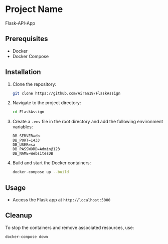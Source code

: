 # Project Name

Flask-API-App

## Prerequisites

- Docker
- Docker Compose

## Installation

1. Clone the repository:

    ```bash
    git clone https://github.com/Airan19/FlaskAssign
    ```

2. Navigate to the project directory:

    ```bash
    cd FlaskAssign
    ```

3. Create a `.env` file in the root directory and add the following environment variables:

    ```plaintext
    DB_SERVER=db
    DB_PORT=1433
    DB_USER=sa
    DB_PASSWORD=Admin@123
    DB_NAME=WebsitesDB
    ```

4. Build and start the Docker containers:

    ```bash
    docker-compose up --build
    ```

## Usage

- Access the Flask app at `http://localhost:5000`

## Cleanup

To stop the containers and remove associated resources, use:

```bash
docker-compose down
